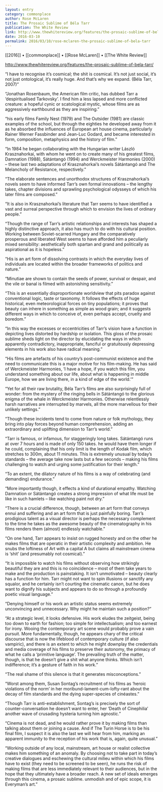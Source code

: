 ```yaml
---
layout: entry
category: commonplace
author: Rose McLaren
title: The Prosaic Sublime of Béla Tarr
publication: The White Review
link: http://www.thewhitereview.org/features/the-prosaic-sublime-of-bela-tarr/
date: 2016-03-10
permalink: 2016/03/10/rose-mclaren-the-prosaic-sublime-of-bela-tarr
---
```


[[2016]] • [[commonplace]] • [[Rose McLaren]] • [[The White Review]]

http://www.thewhitereview.org/features/the-prosaic-sublime-of-bela-tarr/

“I have to recognise it’s cosmical; the shit is cosmical. It’s not just social, it’s not just ontological, it’s really huge. And that’s why we expand. (Béla Tarr, 2007)”

“Jonathan Rosenbaum, the American film critic, has dubbed Tarr a ‘despiritualised Tarkovsky’. I find him a less lapsed and more conflicted creature: a hopeful cynic or scatological mystic, whose films are as aggressively earthbound as they are inspiring.”

“his early films Family Nest (1979) and The Outsider (1981) are classic examples of the school, but through the eighties he developed away from it as he absorbed the influences of European art house cinema, particularly Rainer Werner Fassbinder and Jean-Luc Godard, and became interested in form, composition, metaphysics and the history of film.”

“In 1984 he began collaborating with the Hungarian writer László Krasznahorkai, with whom he went on to create many of his greatest films, Damnation (1988), Sátántangó (1994) and Werckmeister Harmonies (2000) – these last two adaptations of Krasznahorkai’s novels Sátántangó and The Melancholy of Resistance, respectively.”

“The elaborate sentences and unorthodox structures of Krasznahorkai’s novels seem to have informed Tarr’s own formal innovations – the lengthy takes, chapter divisions and sprawling psychological odysseys of which his later films are composed.”

“It is also in Krasznahorkai’s literature that Tarr seems to have identified a vast and surreal perspective through which to envision the lives of ordinary people.”

“Though the range of Tarr’s artistic relationships and interests has shaped a highly distinctive approach, it also has much to do with his cultural position. Working between Soviet-scarred Hungary and the comparatively prosperous and liberated West seems to have afforded him a peculiarly mixed sensibility: aesthetically both spartan and grand and politically as aspirational as it is hopeless.”

“His is an art form of dissolving contrasts in which the everyday lives of individuals are located within the broader frameworks of politics and nature.”

“Minutiae are shown to contain the seeds of power, survival or despair, and the vile or banal is filmed with astonishing sensitivity.”

“This is an essentially disproportionate worldview that pits paradox against conventional logic, taste or taxonomy. It follows the effects of huge historical, even meteorological forces on tiny populations; it proves that beauty can inhere in something as simple as wood grain; and it suggests different ways in which to conceive of, even perhaps accept, cruelty and boredom.”

“In this way the excesses or eccentricities of Tarr’s vision have a function in depicting lives distorted by hardship or isolation. This gloss of the prosaic sublime sheds light on the director by elucidating the ways in which apparently contradictory, inappropriate, fanciful or gratuitously depressing elements in his work also have radical meaning.”

“His films are artefacts of his country’s post-communist existence and the need to communicate this is a major motive for his film-making. He has said of Werckmeister Harmonies, ‘I have a hope, if you watch this film, you understand something about our life, about what is happening in middle Europe, how we are living there, in a kind of edge of the world.’”

“Yet for all their raw brutality, Béla Tarr’s films are also surprisingly full of wonder: from the mystery of the ringing bells in Sátántangó to the glorious enigma of the whale in Werckmeister Harmonies. Otherwise relentlessly harsh narratives are interrupted by marvels, all the more marvellous for their unlikely settings.”

“Though these incidents tend to come from nature or folk mythology, they bring into play forces beyond human comprehension, adding an extraordinary and uplifting dimension to Tarr’s world.”

“Tarr is famous, or infamous, for staggeringly long takes. Sátántangó runs at over 7 hours and is made of only 150 takes. he would have them longer if he could, complaining that his only limit is the length of Kodak film, which stretches to 300m, about 11 minutes. This is extremely unusual by today’s standards – the average take now lasts but a few seconds – making his films challenging to watch and urging some justification for their length.”

“To an extent, the dilatory nature of his films is a way of celebrating (and demanding) endurance.”

“More importantly though, it effects a kind of durational empathy. Watching Damnation or Sátántangó creates a strong impression of what life must be like in such hamlets – like watching paint not dry.”

“There is a crucial difference, though, between an art form that conveys ennui and suffering and an art form that is just painfully boring. Tarr’s prodigious talent as a visual director is perhaps the necessary complement to the time he takes as the awesome beauty of the cinematography in his films renders them (almost) endlessly watchable.”

“On one hand, Tarr appears to insist on rugged honesty and on the other he makes films that are operatic in their artistic complexity and ambition. He snubs the loftiness of Art with a capital A but claims all mainstream cinema is ‘shit’ (and presumably not cosmical).”

“It is impossible to watch his films without observing how strikingly beautiful they are and this is no coincidence – most of them take years to make and the production is painstaking. It isn’t unmotivated – beauty clearly has a function for him. Tarr might not want to spin illusions or sanctify any squalor, and he certainly isn’t courting the cinematic canon, but he does want to dignify his subjects and appears to do so through a profoundly poetic visual language.”

“Denying himself or his work an artistic status seems extremely unconvincing and unnecessary. Why might he maintain such a position?”

“At a strategic level, it looks defensive. His work eludes the zeitgeist, being too down to earth for fashion; too simple for intellectualism; and too earnest for irony. Wooing the contemporary art scene would probably prove a vain pursuit. More fundamentally, though, he appears chary of the critical discourse that is now the lifeblood of contemporary culture (if also vampiric), and there is an extent to which he might downplay the credentials and media coverage of his films to preserve their autonomy, the primacy of what he calls a ‘primitive language’. The prevailing truth of the matter, though, is that he doesn’t give a shit what anyone thinks. Which isn’t indifference; it’s a gesture of faith in his work.”

“The real shame of this silence is that it generates misconceptions.”

“Worst among them, Susan Sontag’s recruitment of his films as ‘heroic violations of the norm’ in her moribund-lament-cum-lofty-rant about the decay of film standards and the dying super-species of cinéastes.”

“Though Tarr is anti-establishment, Sontag’s is precisely the sort of counter-conversation he doesn’t want to enter, her ‘Death of Cinephilia’ another wave of crusading hysteria turning him agnostic.”

“Cinema is not dead, and he would rather prove it by making films than talking about them or joining a cause. And if The Turin Horse is to be his final film, I suspect it is also the last we will hear from him, marking an apparent immunity to the reception of his work that is, again, quite unusual.”

“Working outside of any local, mainstream, art house or realist collective makes him something of an anomaly. By choosing not to take part in today’s creative dialogues and eschewing the cultural milieu within which his films have to exist (they need to be screened to be seen), he runs the risk of making films that are less immediately relevant to their audiences, but in the hope that they ultimately have a broader reach. A new set of ideals emerges through this cinema, a prosaic sublime. unmodish and of epic scope, it is Everyman’s art.”

